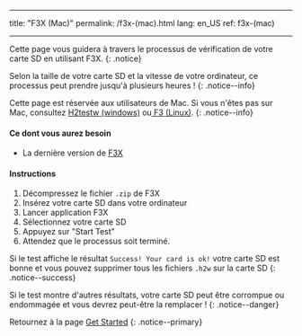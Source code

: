 * * *

title: "F3X (Mac)" permalink: /f3x-(mac).html lang: en_US ref: f3x-(mac)

* * *

Cette page vous guidera à travers le processus de vérification de votre carte SD en utilisant F3X. {: .notice}

Selon la taille de votre carte SD et la vitesse de votre ordinateur, ce processus peut prendre jusqu'à plusieurs heures ! {: .notice--info}

Cette page est réservée aux utilisateurs de Mac. Si vous n'êtes pas sur Mac, consultez [H2testw (windows)](h2testw-(windows)) ou[ F3 (Linux)](f3-(linux)). {: .notice--info}

#### Ce dont vous aurez besoin

* La dernière version de [F3X](https://github.com/insidegui/F3X/releases)

#### Instructions

  1. Décompressez le fichier `.zip` de F3X
  2. Insérez votre carte SD dans votre ordinateur
  3. Lancer application F3X
  4. Sélectionnez votre carte SD
  5. Appuyez sur "Start Test"
  6. Attendez que le processus soit terminé.

Si le test affiche le résultat `Success! Your card is ok!` votre carte SD est bonne et vous pouvez supprimer tous les fichiers `.h2w` sur la carte SD {: .notice--success}

Si le test montre d'autres résultats, votre carte SD peut être corrompue ou endommagée et vous devrez peut-être la remplacer ! {: .notice--danger}

Retournez à la page [Get Started](get-started) {: .notice--primary}